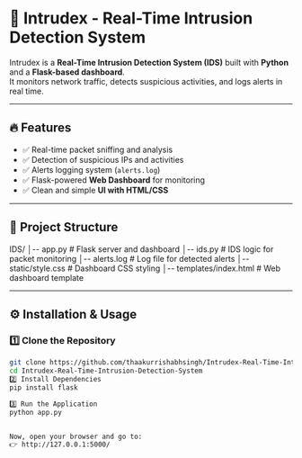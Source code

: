 # 🚀 Intrudex - Real-Time Intrusion Detection System

Intrudex is a **Real-Time Intrusion Detection System (IDS)** built with **Python** and a **Flask-based dashboard**.  
It monitors network traffic, detects suspicious activities, and logs alerts in real time.  

---

## 🔥 Features
- ✅ Real-time packet sniffing and analysis  
- ✅ Detection of suspicious IPs and activities  
- ✅ Alerts logging system (`alerts.log`)  
- ✅ Flask-powered **Web Dashboard** for monitoring  
- ✅ Clean and simple **UI with HTML/CSS**  

---

## 📂 Project Structure
IDS/
│-- app.py # Flask server and dashboard
│-- ids.py # IDS logic for packet monitoring
│-- alerts.log # Log file for detected alerts
│-- static/style.css # Dashboard CSS styling
│-- templates/index.html # Web dashboard template

---

## ⚙️ Installation & Usage

### 1️⃣ Clone the Repository
```bash
git clone https://github.com/thaakurrishabhsingh/Intrudex-Real-Time-Intrusion-Detection-System.git
cd Intrudex-Real-Time-Intrusion-Detection-System
2️⃣ Install Dependencies
pip install flask

3️⃣ Run the Application
python app.py


Now, open your browser and go to:
👉 http://127.0.0.1:5000/
